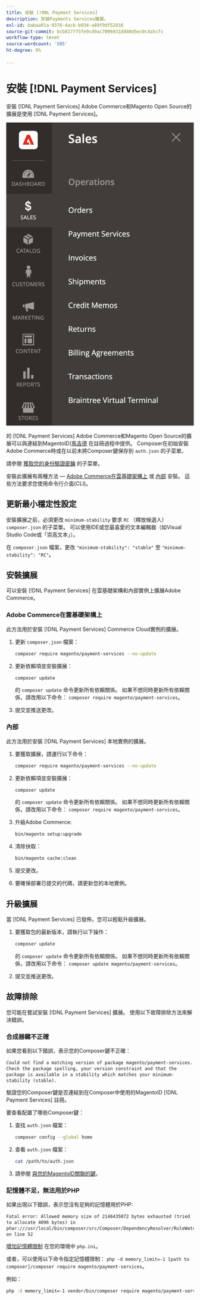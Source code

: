 ```yaml
---
title: 安裝 [!DNL Payment Services]
description: 安裝Payments Services擴展。
exl-id: babaa91a-9376-4acb-b934-a89f9df52016
source-git-commit: bcb817775fe9cd9ac7096931dd40d5ec0c4a5cfc
workflow-type: tm+mt
source-wordcount: '505'
ht-degree: 0%

---
```


# 安裝 [!DNL Payment Services]

安裝 [!DNL Payment Services] Adobe Commerce和Magento Open Source的擴展是使用 [!DNL Payment Services]。

![[!DNL Payment Services] 擴展管理員視圖](assets/admin-view.png)

的 [!DNL Payment Services] Adobe Commerce和Magento Open Source的擴展可以與連結到MagentoID([馬吉德](https://devdocs.magento.com/marketplace/sellers/profile-personal.html#field-descriptions) 在註冊過程中提供。 Composer在初始安裝Adobe Commerce時或在以前未將Composer鍵保存到 `auth.json` 的子菜單。

請參閱 [獲取您的身份驗證密鑰](https://devdocs.magento.com/guides/v2.4/install-gde/prereq/connect-auth.html) 的子菜單。

安裝此擴展有兩種方法 —  [Adobe Commerce在雲基礎架構上](https://devdocs.magento.com/payment-services/install-payments.html#magento-commerce-cloud) 或 [內部](https://devdocs.magento.com/payment-services/install-payments.html#on-premises) 安裝。 這些方法要求您使用命令行介面(CLI)。

## 更新最小穩定性設定

安裝擴展之前，必須更改 `minimum-stability` 要求 `RC` （釋放候選人） `composer.json` 的子菜單。 可以使用IDE或您最喜愛的文本編輯器（如Visual Studio Code或「崇高文本」）。

在 `composer.json` 檔案，更改 `"minimum-stability": "stable"` 至 `"minimum-stability": "RC"`。

## 安裝擴展

可以安裝 [!DNL Payment Services] 在雲基礎架構和內部實例上擴展Adobe Commerce。

### Adobe Commerce在雲基礎架構上

此方法用於安裝 [!DNL Payment Services] Commerce Cloud實例的擴展。

1. 更新 `composer.json` 檔案：

   ```bash
   composer require magento/payment-services --no-update
   ```

1. 更新依賴項並安裝擴展：

   ```bash
   composer update
   ```

   的 `composer update` 命令更新所有依賴關係。 如果不想同時更新所有依賴關係，請改用以下命令： `composer require magento/payment-services`。

1. 提交並推送更改。

### 內部

此方法用於安裝 [!DNL Payment Services] 本地實例的擴展。

1. 要獲取擴展，請運行以下命令：

   ```bash
   composer require magento/payment-services --no-update
   ```

1. 更新依賴項並安裝擴展：

   ```bash
   composer update
   ```

   的 `composer update` 命令更新所有依賴關係。 如果不想同時更新所有依賴關係，請改用以下命令： `composer require magento/payment-services`。

1. 升級Adobe Commerce:

   ```bash
   bin/magento setup:upgrade
   ```

1. 清除快取：

   ```bash
   bin/magento cache:clean
   ```

1. 提交更改。
1. 要確保部署已提交的代碼，請更新您的本地實例。

## 升級擴展

當 [!DNL Payment Services] 已發佈，您可以輕鬆升級擴展。

1. 要獲取包的最新版本，請執行以下操作：

   ```bash
   composer update
   ```

   的 `composer update` 命令更新所有依賴關係。 如果不想同時更新所有依賴關係，請改用以下命令： `composer update magento/payment-services`。

1. 提交並推送更改。

## 故障排除

您可能在嘗試安裝 [!DNL Payment Services] 擴展。 使用以下故障排除方法來解決錯誤。

### 合成器鍵不正確

如果您看到以下錯誤，表示您的Composer鍵不正確：

```terminal
Could not find a matching version of package magento/payment-services. Check the package spelling, your version constraint and that the package is available in a stability which matches your minimum-stability (stable).
```

驗證您的Composer鍵是否連結到在Composer中使用的MagentoID [!DNL Payment Services] 註冊。

要查看配置了哪些Composer鍵：

1. 查找 `auth.json` 檔案：

   ```bash
   composer config --global home
   ```

1. 查看 `auth.json` 檔案：

   ```bash
   cat /path/to/auth.json
   ```

1. 請參閱 [與您的MagentoID關聯的鍵](https://devdocs.magento.com/guides/v2.4/install-gde/prereq/connect-auth.html)。

### 記憶體不足，無法用於PHP

如果出現以下錯誤，表示您沒有足夠的記憶體用於PHP:

```terminal
Fatal error: Allowed memory size of 2146435072 bytes exhausted (tried to allocate 4096 bytes) in phar:///usr/local/bin/composer/src/Composer/DependencyResolver/RuleWatchGraph.php on line 52
```

[增加記憶體限制](https://devdocs.magento.com/cloud/project/magento-app-php-ini.html#increase-php-memory-limit) 在您的環境中 `php.ini`。

或者，可以使用以下命令指定記憶體限制： `php -d memory_limit=-1 [path to composer]/composer require magento/payment-services`。

例如：

```bash
php -d memory_limit=-1 vendor/bin/composer require magento/payment-services
```
